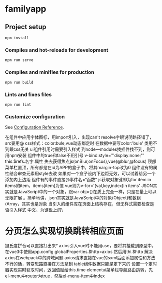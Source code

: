 # familyapp

## Project setup
```
npm install
```

### Compiles and hot-reloads for development
```
npm run serve
```

### Compiles and minifies for production
```
npm run build
```

### Lints and fixes files
```
npm run lint
```

### Customize configuration
See [Configuration Reference](https://cli.vuejs.org/config/).



在组件中应用字体图标，用import引入，出现can't  resolve字眼说明路径错了，src要用@
css样式：color:bule,vue动态绑定时 在数据中要写color:'bule'
类用不到跟css无关
ui组件引用时需要引入样式
到node—modules找插件找不到，则可用npm安装
组件中的true和false不用引号
v-bind:style="'display:none;'"
this.$refs.名字.属性
失去获得焦点js(onBlur,onFocus),vue(@blur,@focus)
顶部菜单栏置顶，所有都是在id为APP的盒子中，将其margin-top改为0
组件没有的属性结合审查元素用style去改
如果对一个盒子设内下边距无效，可以试着给另一个添加内上边距
组件有的事件直接@事件名=“函数”
js获取对象键即为for item in items的item，items[item]为值
vue则为v-for='(val,key,index)in items'
JSON其实就是JavaScript中的一个对象，跟var obj={}在质上完全一样，只是在量上可以无限扩展
。简单地讲，json其实就是JavaScript中的对象(Object)和数组(Array，其实也是对象
当引入的组件库在页面上结构存在，但无样式需要检查是否引入样式
中文、为键盘上的\
<h1>分页怎么实现切换跳转相应页面</h1>
摄氏度拼音可以直接打出来°
axios引入vue时不能用use，要将其挂载到原型中，在vue3中使用app.config.globalProperties.$http=axios
然后用thi.$http
解决axios在webpack中的跨域问题
axios请求直接在vue的sxml后面添加属性和方法不行的话，转变思路直接在方法拿到
table组件数据只能是定下来的
设置一个定时器实现实时获取时间，返回值赋给this.time
elementui菜单栏导航路由跳转，先el-menu中router为true，然后el-menu-item中index
